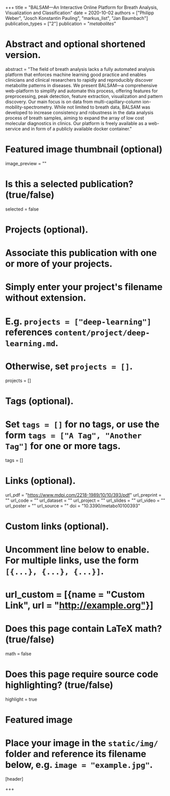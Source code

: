 +++
title = "BALSAM—An Interactive Online Platform for Breath Analysis, Visualization and Classification"
date = 2020-10-02
authors = ["Philipp Weber", "Josch Konstantin Pauling", "markus_list", "Jan Baumbach"]
publication_types = ["2"]
publication = "*metabolites*"

# Abstract and optional shortened version.
abstract = "The field of breath analysis lacks a fully automated analysis platform that enforces machine learning good practice and enables clinicians and clinical researchers to rapidly and reproducibly discover metabolite patterns in diseases. We present BALSAM—a comprehensive web-platform to simplify and automate this process, offering features for preprocessing, peak detection, feature extraction, visualization and pattern discovery. Our main focus is on data from multi-capillary-column ion-mobility-spectrometry. While not limited to breath data, BALSAM was developed to increase consistency and robustness in the data analysis process of breath samples, aiming to expand the array of low cost molecular diagnostics in clinics. Our platform is freely available as a web-service and in form of a publicly available docker container."

# Featured image thumbnail (optional)
image_preview = ""

# Is this a selected publication? (true/false)
selected = false

# Projects (optional).
#   Associate this publication with one or more of your projects.
#   Simply enter your project's filename without extension.
#   E.g. `projects = ["deep-learning"]` references `content/project/deep-learning.md`.
#   Otherwise, set `projects = []`.
projects = []

# Tags (optional).
#   Set `tags = []` for no tags, or use the form `tags = ["A Tag", "Another Tag"]` for one or more tags.
tags = []

# Links (optional).
url_pdf = "https://www.mdpi.com/2218-1989/10/10/393/pdf"
url_preprint = ""
url_code = ""
url_dataset = ""
url_project = ""
url_slides = ""
url_video = ""
url_poster = ""
url_source = ""
doi = "10.3390/metabo10100393"

# Custom links (optional).
#   Uncomment line below to enable. For multiple links, use the form `[{...}, {...}, {...}]`.
# url_custom = [{name = "Custom Link", url = "http://example.org"}]

# Does this page contain LaTeX math? (true/false)
math = false

# Does this page require source code highlighting? (true/false)
highlight = true

# Featured image
# Place your image in the `static/img/` folder and reference its filename below, e.g. `image = "example.jpg"`.
[header]


+++
